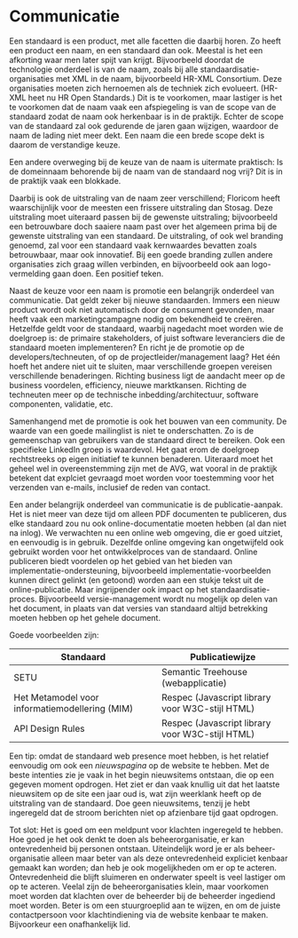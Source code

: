 
# Communicatie

Een standaard is een product, met alle facetten die daarbij horen. Zo heeft een product een naam, en een standaard dan ook. Meestal is het een afkorting waar men later spijt van krijgt. Bijvoorbeeld doordat de technologie onderdeel is van de naam, zoals bij alle standaardisatie-organisaties met XML in de naam, bijvoorbeeld HR-XML Consortium. Deze organisaties moeten zich hernoemen als de techniek zich evolueert. (HR-XML heet nu HR Open Standards.) Dit is te voorkomen, maar lastiger is het te voorkomen dat de naam vaak een afspiegeling is van de scope van de standaard zodat de naam ook herkenbaar is in de praktijk. Echter de scope van de standaard zal ook gedurende de jaren gaan wijzigen, waardoor de naam de lading niet meer dekt. Een naam die een brede scope dekt is daarom de verstandige keuze.

Een andere overweging bij de keuze van de naam is uitermate praktisch: Is de domeinnaam behorende bij de naam van de standaard nog vrij? Dit is in de praktijk vaak een blokkade.

Daarbij is ook de uitstraling van de naam zeer verschillend; Floricom heeft waarschijnlijk voor de meesten een frissere uitstraling dan Stosag. Deze uitstraling moet uiteraard passen bij de gewenste uitstraling; bijvoorbeeld een betrouwbare doch saaiere naam past over het algemeen prima bij de gewenste uitstraling van een standaard. De uitstraling, of ook wel branding genoemd, zal voor een standaard vaak kernwaardes bevatten zoals betrouwbaar, maar ook innovatief. Bij een goede branding zullen andere organisaties zich graag willen verbinden, en bijvoorbeeld ook aan logo-vermelding gaan doen. Een positief teken.

Naast de keuze voor een naam is promotie een belangrijk onderdeel van communicatie. Dat geldt zeker bij nieuwe standaarden. Immers een nieuw product wordt ook niet automatisch door de consument gevonden, maar heeft vaak een marketingcampagne nodig om bekendheid te creëren. Hetzelfde geldt voor de standaard, waarbij nagedacht moet worden wie de doelgroep is: de primaire stakeholders, of juist software leveranciers die de standaard moeten implementeren? En richt je de promotie op de developers/techneuten, of op de projectleider/management laag? Het één hoeft het andere niet uit te sluiten, maar verschillende groepen vereisen verschillende benaderingen. Richting business ligt de aandacht meer  op de business voordelen, efficiency, nieuwe marktkansen. Richting de techneuten meer op de technische inbedding/architectuur, software componenten, validatie, etc.

Samenhangend met de promotie is ook het bouwen van een community. De waarde van een goede mailinglist is niet te onderschatten. Zo is de gemeenschap van gebruikers van de standaard direct te bereiken. Ook een specifieke LinkedIn groep is waardevol. Het gaat erom de doelgroep rechtstreeks op eigen initiatief te kunnen benaderen. Uiteraard moet het geheel wel in overeenstemming zijn met de AVG, wat vooral in de praktijk betekent dat explciet gevraagd moet worden voor toestemming voor het verzenden van e-mails, inclusief de reden van contact.

Een ander belangrijk onderdeel van communicatie is de publicatie-aanpak. Het is niet meer van deze tijd om alleen PDF documenten te publiceren, dus elke standaard zou nu ook online-documentatie moeten hebben (al dan niet na inlog). We verwachten nu een online web omgeving, die er goed uitziet, en eenvoudig is in gebruik. Dezelfde online omgeving kan ongetwijfeld ook gebruikt worden voor het ontwikkelproces van de standaard. Online publiceren biedt voordelen op het gebied van het bieden van implementatie-ondersteuning, bijvoorbeeld implementatie-voorbeelden kunnen direct gelinkt (en getoond) worden aan een stukje tekst uit de online-publicatie. Maar ingrijpender ook impact op het standaardisatie-proces. Bijvoorbeeld versie-management wordt nu mogelijk op delen van het document, in plaats van dat versies van standaard altijd betrekking moeten hebben op het gehele document.

Goede voorbeelden zijn:

| Standaard                                      | Publicatiewijze                                 |
| --- | --- |
| SETU                                           | Semantic Treehouse (webapplicatie)              |
| Het Metamodel voor informatiemodellering (MIM) | Respec (Javascript library voor W3C-stijl HTML) |
| API Design Rules                               | Respec (Javascript library voor W3C-stijl HTML) |

Een tip: omdat de standaard web presence moet hebben, is het relatief eenvoudig om ook een _nieuwspagina_ op de website te hebben. Met de beste intenties zie je vaak in het begin nieuwsitems ontstaan, die op een gegeven moment opdrogen. Het ziet er dan vaak knullig uit dat het laatste nieuwsitem op de site een jaar oud is, wat zijn weerklank heeft op de uitstraling van de standaard. Doe geen nieuwsitems, tenzij je hebt ingeregeld dat de stroom berichten niet op afzienbare tijd gaat opdrogen.

Tot slot: Het is goed om een meldpunt voor klachten ingeregeld te hebben. Hoe goed je het ook denkt te doen als beheerorganisatie, er kan ontevredenheid bij personen ontstaan. Uiteindelijk word je er als beheer-organisatie alleen maar beter van als deze ontevredenheid expliciet kenbaar gemaakt kan worden; dan heb je ook mogelijkheden om er op te acteren. Ontevredenheid die blijft sluimeren en onderwater speelt is veel lastiger om op te acteren. Veelal zijn de beheerorganisaties klein, maar voorkomen moet worden dat klachten over de beheerder bij de beheerder ingediend moet worden. Beter is om een stuurgroeplid aan te wijzen, en om de juiste contactpersoon voor klachtindiening via de website kenbaar te maken. Bijvoorkeur een onafhankelijk lid.
